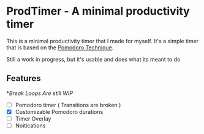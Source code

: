 # ProdTimer - A minimal productivity timer

This is a minimal productivity timer that I made for myself. It's a simple timer that is based on the [Pomodoro Technique](https://en.wikipedia.org/wiki/Pomodoro_Technique).

Still a work in progress, but it's usable and does what its meant to do

## Features

**Break Loops Are still WIP*

- [ ] Pomodoro timer ( Transitions are broken )
- [x] Customizable Pomodoro durations
- [ ] Timer Overlay
- [ ] Noitications
